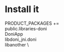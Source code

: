 # Install it

PRODUCT_PACKAGES += \
    public.libraries-doni \
    DoniApp \
    libdoni_jni.doni \
    libanother \